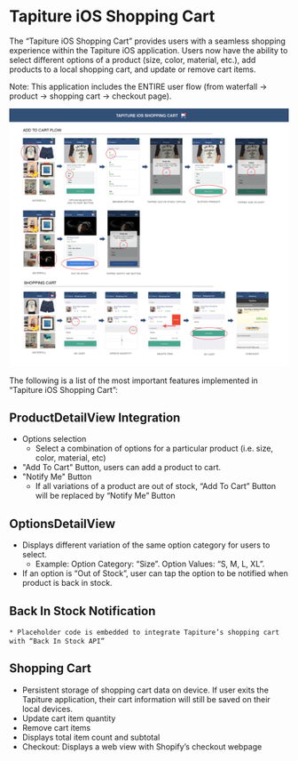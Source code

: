 # Tapiture iOS Shopping Cart

The “Tapiture iOS Shopping Cart” provides users with a seamless shopping experience within the Tapiture iOS application. Users now have the ability to select different options of a product (size, color, material, etc.), add products to a local shopping cart, and update or remove cart items.

Note: This application includes the ENTIRE user flow (from waterfall -> product -> shopping cart -> checkout page).

![Alt text](Shopping-Cart-Flow.png)

The following is a list of the most important features implemented in “Tapiture iOS Shopping Cart”:

## ProductDetailView Integration
* Options selection
	* Select a combination of options for a particular product (i.e. size, color, material, etc)
* "Add To Cart" Button, users can add a product to cart.
* "Notify Me" Button
	* If all variations of a product are out of stock, “Add To Cart” Button will be replaced by “Notify Me” Button

## OptionsDetailView
* Displays different variation of the same option category for users to select.
	* Example: Option Category: “Size”. Option Values: “S, M, L, XL”.
* If an option is “Out of Stock”, user can tap the option to be notified when product is back in stock.

## Back In Stock Notification
	* Placeholder code is embedded to integrate Tapiture’s shopping cart with “Back In Stock API”

## Shopping Cart
* Persistent storage of shopping cart data on device. If user exits the Tapiture application, their cart information will still be saved on their local devices.
* Update cart item quantity
* Remove cart items
* Displays total item count and subtotal
* Checkout: Displays a web view with Shopify’s checkout webpage


